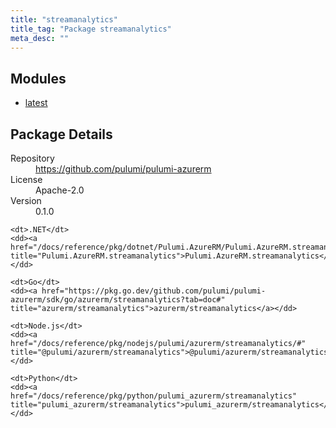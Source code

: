 ```yaml
---
title: "streamanalytics"
title_tag: "Package streamanalytics"
meta_desc: ""
---
```


<!-- WARNING: this file was generated by Pulumi Docs Generator. -->
<!-- Do not edit by hand unless you're certain you know what you are doing! -->



<h2 id="modules">Modules</h2>
<ul class="api">
    <li><a href="latest/" title="latest"><span class="symbol module"></span>latest</a></li>
</ul>

<h2 id="package-details">Package Details</h2>
<dl class="package-details">
	<dt>Repository</dt>
	<dd><a href="https://github.com/pulumi/pulumi-azurerm">https://github.com/pulumi/pulumi-azurerm</a></dd>
	<dt>License</dt>
	<dd>Apache-2.0</dd>
	<dt>Version</dt>
	<dd>0.1.0</dd>
</dl>



<dl class="tabular">

    <dt>.NET</dt>
    <dd><a href="/docs/reference/pkg/dotnet/Pulumi.AzureRM/Pulumi.AzureRM.streamanalytics.html" title="Pulumi.AzureRM.streamanalytics">Pulumi.AzureRM.streamanalytics</a></dd>

    <dt>Go</dt>
    <dd><a href="https://pkg.go.dev/github.com/pulumi/pulumi-azurerm/sdk/go/azurerm/streamanalytics?tab=doc#" title="azurerm/streamanalytics">azurerm/streamanalytics</a></dd>

    <dt>Node.js</dt>
    <dd><a href="/docs/reference/pkg/nodejs/pulumi/azurerm/streamanalytics/#" title="@pulumi/azurerm/streamanalytics">@pulumi/azurerm/streamanalytics</a></dd>

    <dt>Python</dt>
    <dd><a href="/docs/reference/pkg/python/pulumi_azurerm/streamanalytics" title="pulumi_azurerm/streamanalytics">pulumi_azurerm/streamanalytics</a></dd>

</dl>

